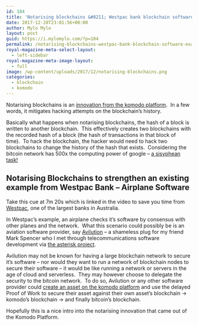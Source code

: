 ```yaml
---
id: 184
title: 'Notarising blockchains &#8211; Westpac bank blockchain software example'
date: 2017-12-28T23:01:56+00:00
author: Mylo Mylo
layout: post
guid: https://i.mylomylo.com/?p=184
permalink: /notarising-blockchains-westpac-bank-blockchain-software-example/
royal-magazine-meta-select-layout:
  - left-sidebar
royal-magazine-meta-image-layout:
  - full
image: /wp-content/uploads/2017/12/notarising-blockchains.png
categories:
  - blockchain
  - komodo
---
```

Notarising blockchains is an [innovation from the komodo platform](https://komodoplatform.com/security-delayed-proof-of-work-dpow/).  In a few words, it mitigates hacking attempts on the blockchain&#8217;s history.

Basically what happens when notarising blockchains, the hash of a block is written to another blockchain.  This effectively creates two blockchains with the recorded hash of a block (the hash of transactions in that block of time).  To hack the blockchain, the hacker would need to hack two blockchains to change the history of the hash that exists.  Considering the bitcoin network has 500x the computing power of google &#8211; [a sisyphean task!](https://en.wikipedia.org/wiki/Sisyphus)

## Notarising Blockchains to strengthen an existing example from Westpac Bank &#8211; Airplane Software

<span class="embed-youtube" style="text-align:center; display: block;"></span>

Take this cue at 7m 20s which is linked in the video to save you time from [Westpac](https://www.westpac.com.au/), one of the largest banks in Australia.

In Westpac&#8217;s example, an airplane checks it&#8217;s software by consensus with other planes and the network.  What this scenario could possibly be is an aviation software provider, say [Avilution](https://www.avilution.com/) &#8211; a shameless plug for my friend Mark Spencer who I met through telecommunications software development via [the asterisk project](https://asterisk.org).

Avilution may not be known for having a large blockchain network to secure it&#8217;s software &#8211; nor would they want to run a network of blockchain nodes to secure their software &#8211; it would be like running a network or servers in the age of cloud and serverless.  They may however choose to delegate the security to the bitcoin network.  To do so, Avilution or any other software provider could [create an asset on the komodo platform](https://docs.komodoplatform.com/komodo/create-Komodo-Assetchain.html) and use the delayed Proof of Work to secure their asset against their own asset&#8217;s blockchain -> komodo&#8217;s blockchain -> and finally bitcoin&#8217;s blockchain.

Hopefully this is a nice intro into the notarising innovation that came out of the Komodo Platform.